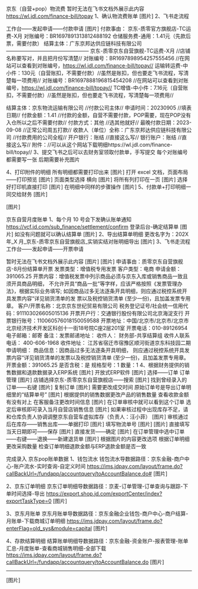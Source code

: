 京东（自营+pop）物流费
暂时无法在飞书文档外展示此内容
https://wl.jdl.com/finance-bill/topay
1、确认物流费账单
[图片]
2、飞书走流程

工作台——发起申请——付款申请
[图片]
付款事由：
京东-质零官方旗舰店-TC运费-X月
对账编号：BR1697891313812488192
仓储服务费-通用：1.41元（先款后票，需要付款）
结算主体：广东京邦达供应链科技有限公司
————————————————
京东-质零京东自营旗舰-TC运费-X月 //店铺名称要写对，并且把月份写清楚//
对账编号：BR1697898954257555456 //在网站可以查看到对账编号，https://wl.jdl.com/finance-bill/topay//
运输转运费-中小件：130元（自营账扣，不需要付款）//虽然是账扣，但也要走飞书流程，写清楚每一项费用//
对账编号：BR1697888196815454208 //在网站可以查看到对账编号，https://wl.jdl.com/finance-bill/topay//
TC增值-中小件：7.16元（自营账扣，不需要付款）//虽然是账扣，但也要走飞书流程，写清楚每一项费用//

结算主体：京东物流运输有限公司 //付款公司主体//
申请时间：20230905 //填表日期//
付款金额：1.41 //付款的金额，自营不需要付款，POP需要，现在POP没有入仓所以之后不需要付款//
付款方式：其他 //选其他就好//
最晚付款日期：2023-09-08 //正常公司周五打款//
收款人（单位）全称：广东京邦达供应链科技有限公司 //付款费用的公司全程//
开户银行：账结 //直接这么写//
银行账户：账结 //直接这么写//
附件：//可以从这个网站下载明细https://wl.jdl.com/finance-bill/topay//
3、提交飞书之后可以去财务室领取付款单，手写提交
每个对账编号都需要写一张
后期需要补充图片

4、打印附件的明细 
所有明细都需要打印出来
[图片]
打开 excel 文档，页面布局——打印预览
[图片]
页面类型选择 横向
[图片]
将所有列打印在一页
[图片]
选择好打印机直接打印
[图片]
在明细中同样的步骤操作
[图片]
5、付款单+打印明细一同交给财务
[图片]

[图片]

京东自营月度账单
1、每个月 10 号会下发确认账单通知
https://vcf.jd.com/sub_finance/settlement/confirm
登录后台-确定结算单
[图片]
如没有问题就可以确认结算单
[图片]
2、导出结算单明细
更改名字为：202X 年_X 月_京东-质零京东自营旗舰店_实销实结对账明细导出
[图片]
3、飞书走流程
工作台——发起申请——开票申请

暂时无法在飞书文档外展示此内容
[图片]
[图片]
申请事由：质零京东自营旗舰店-8月份结算单开票
发票类型：增值税专用发票
客户类型：电商
申请金额：391065.25
开票内容：增值税发票中列示商品必须与京东入库或销售商品一致且须开具商品明细，
不允许开具“商品一批”等字样，应该严格按照《发票管理办法》，根据实际业务填写;
如因商品过多无法逐条开具明细，则应通过税控系统开具发票内容“详见销货清单的发
票以及税控销货清单 (至少一份)，且加盖发票专用章。
客户/开票名称：北京京东世纪贸易有限公司
税务登记证号/社会统一信用代码：911103026605015136
开票开户行：交通银行股份有限公司北京海淀支行
开票银行账号：110060576018150059588
开票地址：中国/北京市/北京市/北京市北京经济技术开发区科创十一街18号院C座2层201室
开票电话：010-89126954
电子邮箱：邮寄
备注：发票邮递地址： 收件人： 财务部-共享结算组 收件人联系电话： 
400-606-1968 收件地址： 江苏省宿迁市宿豫区顺河街道京东科技园二期
申请明细：
商品信息：因商品过多无法逐条开具明细，
则应通过税控系统开具发票内容“详见销货清单的发票以及税控销货清单 (至少一份)，且加盖发票专用章。
开票金额：391065.25
是否含税：是
规格型号：1
数量：1
4、根据财务提供的销售数据和退款数据录入ERP系统
[图片]
开放式ERP软件
[图片]
选择——订单 订单管理
[图片]
店铺选择京东-质零京东自营旗舰店——搜索
[图片]
找到曾经录入的订单——右键
[图片]
复制订单
[图片]
需要更改成交时间
原始订单号是导出订单明细里的“结算单号”
[图片]
根据提供的销售数据更改产品的销售数量
查看收款金额有没有对上
在客服备注更改时间信息
[图片]
在订单审核中就可以看到这个订单
选定后审核即可录入当月自营店销售信息
[图片]
如果审核过程中出现库存不足，请和仓库负责人协调调整京东自营车虚拟库存（负责人：汪小菲）
[图片]
审核通过后在库存——销售出库——单据打印
[图片]
填写物流单号
[图片]
[图片]
直接填写当天日期即可——保存
[图片]
直接发货——确定
[图片]
在订单管理中选中订单——右键——退换——新建退货单
[图片]
根据图片的内容更改选项
根据订单明细更改采购数量
检查订单明细退款金额与ERP退款金额是否一致

完成录入
京东pop账单数据
1、钱包流水
钱包流水导数据路径：京东金融-商户中心-账户流水-实时查询-自定义时间
https://ims.jdpay.com/layout/frame.do?callBackUrl=/fundapp/accountquery/toAccountBalance.do#
[图片]

2、京东订单明细
京东订单明细导数据路径：京麦-订单管理-订单查询与跟踪-下单时间选择-导出
https://export.shop.jd.com/exportCenter/index?exportTaskType=0
[图片]

3、京东月账单
京东月账单导数据路径：京东金融企业钱包-商户中心-商户结算-月账单-下载商城订单明细
https://ims.jdpay.com/layout/frame.do?enterFlag=old_sys&module=capital
[图片]

4、存款结算明细
结算账单明细导数据路径：京东金融-资金账户-报表管理-账单汇总-月度账单-查看商城销售明细-全部下载
https://ims.jdpay.com/layout/frame.do?callBackUrl=/fundapp/accountquery/toAccountBalance.do
[图片]

---
[图片]
